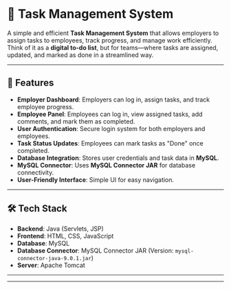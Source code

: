 # 📝 Task Management System

A simple and efficient **Task Management System** that allows employers to assign tasks to employees, track progress, and manage work efficiently. Think of it as a **digital to-do list**, but for teams—where tasks are assigned, updated, and marked as done in a streamlined way.

---

## 🚀 Features

- **Employer Dashboard**: Employers can log in, assign tasks, and track employee progress.
- **Employee Panel**: Employees can log in, view assigned tasks, add comments, and mark them as completed.
- **User Authentication**: Secure login system for both employers and employees.
- **Task Status Updates**: Employees can mark tasks as "Done" once completed.
- **Database Integration**: Stores user credentials and task data in **MySQL**.
- **MySQL Connector**: Uses **MySQL Connector JAR** for database connectivity.
- **User-Friendly Interface**: Simple UI for easy navigation.

---

## 🛠️ Tech Stack

- **Backend**: Java (Servlets, JSP)  
- **Frontend**: HTML, CSS, JavaScript  
- **Database**: MySQL  
- **Database Connector**: MySQL Connector JAR (Version: `mysql-connector-java-9.0.1.jar`)  
- **Server**: Apache Tomcat  

---

---



